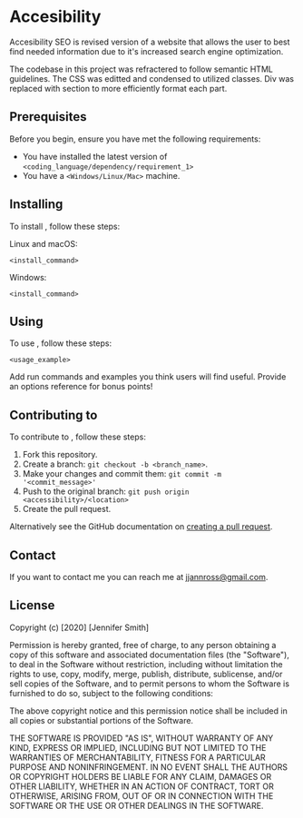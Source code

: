 # Accesibility

Accesibility SEO is revised version of a website that allows the user to best find needed information due to it's increased search engine optimization. 

The codebase in this project was refractered to follow semantic HTML guidelines. The CSS was editted and condensed to utilized classes. Div was replaced with section to more efficiently format each part. 

## Prerequisites

Before you begin, ensure you have met the following requirements:

* You have installed the latest version of `<coding_language/dependency/requirement_1>`
* You have a `<Windows/Linux/Mac>` machine. 


## Installing <Accessibility>

To install <Accessibility>, follow these steps:

Linux and macOS:
```
<install_command>
```

Windows:
```
<install_command>
```
## Using <Accessibility>

To use <Accessibility>, follow these steps:

```
<usage_example>
```

Add run commands and examples you think users will find useful. Provide an options reference for bonus points!

## Contributing to <Accessibility>
To contribute to <Accessibility>, follow these steps:

1. Fork this repository.
2. Create a branch: `git checkout -b <branch_name>`.
3. Make your changes and commit them: `git commit -m '<commit_message>'`
4. Push to the original branch: `git push origin <accessibility>/<location>`
5. Create the pull request.

Alternatively see the GitHub documentation on [creating a pull request](https://help.github.com/en/github/collaborating-with-issues-and-pull-requests/creating-a-pull-request).


## Contact

If you want to contact me you can reach me at <jjannross@gmail.com>.


## License
Copyright (c) [2020] [Jennifer Smith]

Permission is hereby granted, free of charge, to any person obtaining a copy
of this software and associated documentation files (the "Software"), to deal
in the Software without restriction, including without limitation the rights
to use, copy, modify, merge, publish, distribute, sublicense, and/or sell
copies of the Software, and to permit persons to whom the Software is
furnished to do so, subject to the following conditions:

The above copyright notice and this permission notice shall be included in all
copies or substantial portions of the Software.

THE SOFTWARE IS PROVIDED "AS IS", WITHOUT WARRANTY OF ANY KIND, EXPRESS OR
IMPLIED, INCLUDING BUT NOT LIMITED TO THE WARRANTIES OF MERCHANTABILITY,
FITNESS FOR A PARTICULAR PURPOSE AND NONINFRINGEMENT. IN NO EVENT SHALL THE
AUTHORS OR COPYRIGHT HOLDERS BE LIABLE FOR ANY CLAIM, DAMAGES OR OTHER
LIABILITY, WHETHER IN AN ACTION OF CONTRACT, TORT OR OTHERWISE, ARISING FROM,
OUT OF OR IN CONNECTION WITH THE SOFTWARE OR THE USE OR OTHER DEALINGS IN THE
SOFTWARE.

